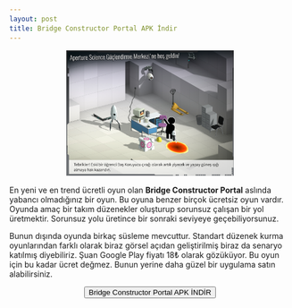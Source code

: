 ```yaml
---
layout: post
title: Bridge Constructor Portal APK İndir
---
```


<center>
<img src="/images/bcportal.png" alt="Bridge Constructor Portal" width="300px"/>
</center>
<p>
En yeni ve en trend ücretli oyun olan <strong>Bridge Constructor Portal</strong> aslında yabancı olmadığınız bir oyun. Bu oyuna benzer birçok ücretsiz oyun vardır. Oyunda amaç bir takım düzenekler oluşturup sorunsuz çalışan bir yol üretmektir. Sorunsuz yolu üretince bir sonraki seviyeye geçebiliyorsunuz.
</p>

<p>Bunun dışında oyunda birkaç süsleme mevcuttur. Standart düzenek kurma oyunlarından farklı olarak biraz görsel açıdan geliştirilmiş biraz da senaryo katılmış diyebiliriz. Şuan Google Play fiyatı 18₺ olarak gözüküyor. Bu oyun için bu kadar ücret değmez. Bunun yerine daha güzel bir uygulama satın alabilirsiniz.
</p>

<center>
<a href="/" target="_blank"><button class="button3">Bridge Constructor Portal APK İNDİR</button></a>
</center>
